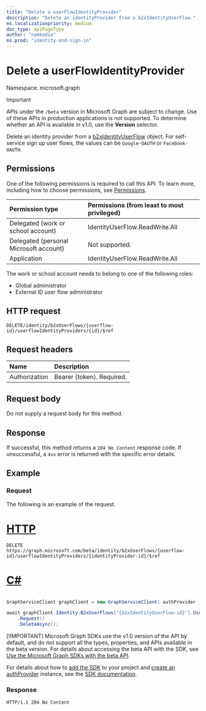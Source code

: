 ```yaml
---
title: "Delete a userFlowIdentityProvider"
description: "Delete an identityProvider from a b2xIdentityUserFlow."
ms.localizationpriority: medium
doc_type: apiPageType
author: "namkedia"
ms.prod: "identity-and-sign-in"
---
```


# Delete a userFlowIdentityProvider

Namespace: microsoft.graph

> [!IMPORTANT]
> APIs under the `/beta` version in Microsoft Graph are subject to change. Use of these APIs in production applications is not supported. To determine whether an API is available in v1.0, use the **Version** selector.

Delete an identity provider from a [b2xIdentityUserFlow](../resources/b2xidentityuserflow.md) object. For self-service sign up user flows, the values can be `Google-OAUTH` or `Facebook-OAUTH`.

## Permissions

One of the following permissions is required to call this API. To learn more, including how to choose permissions, see [Permissions](/graph/permissions-reference).

|Permission type      | Permissions (from least to most privileged)              |
|:--------------------|:---------------------------------------------------------|
|Delegated (work or school account)|IdentityUserFlow.ReadWrite.All|
|Delegated (personal Microsoft account)| Not supported.|
|Application| IdentityUserFlow.ReadWrite.All|

The work or school account needs to belong to one of the following roles:

* Global administrator
* External ID user flow administrator

## HTTP request

<!-- { "blockType": "ignored" } -->

```http
DELETE/identity/b2xUserFlows/{userflow-id}/userflowIdentityProviders/{id}/$ref
```

## Request headers

|Name|Description|
|:---------------|:----------|
|Authorization|Bearer {token}. Required.|

## Request body

Do not supply a request body for this method.

## Response

If successful, this method returns a `204 No Content` response code. If unsuccessful, a `4xx` error is returned with the specific error details.

## Example

### Request

The following is an example of the request.


# [HTTP](#tab/http)
<!-- {
  "blockType": "request",
  "name": "delete_identity_b2xUserFlows_userflow_userflowIdentityProviders"
}
-->

``` http
DELETE https://graph.microsoft.com/beta/identity/b2xUserFlows/{userflow-id}/userflowIdentityProviders/{identityProvider-id}/$ref
```

# [C#](#tab/csharp)

```csharp

GraphServiceClient graphClient = new GraphServiceClient( authProvider );

await graphClient.Identity.B2xUserFlows["{b2xIdentityUserFlow-id}"].UserFlowIdentityProviders["{identityProviderBase-id}"].Reference
	.Request()
	.DeleteAsync();

```


 [!IMPORTANT]
 Microsoft Graph SDKs use the v1.0 version of the API by default, and do not support all the types, properties, and APIs available in the beta version. For details about accessing the beta API with the SDK, see [Use the Microsoft Graph SDKs with the beta API](/graph/sdks/use-beta).

 For details about how to [add the SDK](/graph/sdks/sdk-installation) to your project and [create an authProvider](/graph/sdks/choose-authentication-providers) instance, see the [SDK documentation](/graph/sdks/sdks-overview).

### Response

<!-- {
  "blockType": "response",
  "truncated": true
} -->

```http
HTTP/1.1 204 No Content
```
